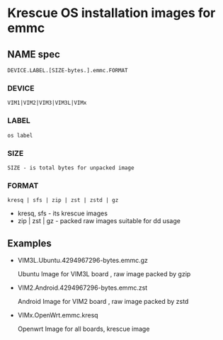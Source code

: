 # Krescue OS installation images for emmc

## NAME spec

    DEVICE.LABEL.[SIZE-bytes.].emmc.FORMAT

### DEVICE
    
    VIM1|VIM2|VIM3|VIM3L|VIMx

### LABEL

    os label

### SIZE

    SIZE - is total bytes for unpacked image
    
### FORMAT

    kresq | sfs | zip | zst | zstd | gz

+ kresq, sfs - its krescue images
+ zip | zst | gz - packed raw images suitable for dd usage

## Examples

+ VIM3L.Ubuntu.4294967296-bytes.emmc.gz

    Ubuntu Image for VIM3L board , raw image packed by gzip

+ VIM2.Android.4294967296-bytes.emmc.zst

    Android Image for VIM2 board , raw image packed by zstd

+ VIMx.OpenWrt.emmc.kresq

    Openwrt Image for all boards, krescue image
